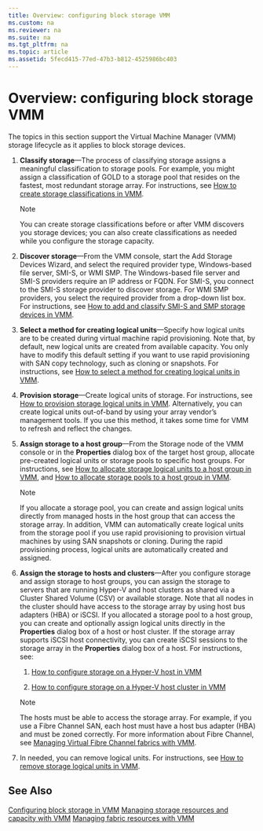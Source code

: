```yaml
---
title: Overview: configuring block storage VMM
ms.custom: na
ms.reviewer: na
ms.suite: na
ms.tgt_pltfrm: na
ms.topic: article
ms.assetid: 5fecd415-77ed-47b3-b812-4525986bc403
---
```

# Overview: configuring block storage VMM
The topics in this section support the Virtual Machine Manager \(VMM\) storage lifecycle as it applies to block storage devices.

1.  **Classify storage**—The process of classifying storage assigns a meaningful classification to storage pools. For example, you might assign a classification of GOLD to a storage pool that resides on the fastest, most redundant storage array. For instructions, see [How to create storage classifications in VMM](How-to-create-storage-classifications-in-VMM.md).

    > [!NOTE]
    > You can create storage classifications before or after VMM discovers you storage devices; you can also create classifications as needed while you configure the storage capacity.

2.  **Discover storage**—From the VMM console, start the Add Storage Devices Wizard, and select the required provider type, Windows\-based file server, SMI\-S, or WMI SMP. The Windows\-based file server and SMI\-S providers require an IP address or FQDN. For SMI\-S, you connect to the SMI\-S storage provider to discover storage. For WMI SMP providers, you select the required provider from a drop\-down list box. For instructions, see [How to add and classify SMI-S and SMP storage devices in VMM](How-to-add-and-classify-SMI-S-and-SMP-storage-devices-in-VMM.md).

3.  **Select a method for creating logical units**—Specify how logical units are to be created during virtual machine rapid provisioning. Note that, by default, new logical units are created from available capacity. You only have to modify this default setting if you want to use rapid provisioning with SAN copy technology, such as cloning or snapshots. For instructions, see [How to select a method for creating logical units in VMM](How-to-select-a-method-for-creating-logical-units-in-VMM.md).

4.  **Provision storage**—Create logical units of storage. For instructions, see [How to provision storage logical units in VMM](How-to-provision-storage-logical-units-in-VMM.md). Alternatively, you can create logical units out\-of\-band by using your array vendor’s management tools. If you use this method, it takes some time for VMM to refresh and reflect the changes.

5.  **Assign storage to a host group**—From the Storage node of the VMM console or in the **Properties** dialog box of the target host group, allocate pre\-created logical units or storage pools to specific host groups. For instructions, see [How to allocate storage logical units to a host group in VMM](How-to-allocate-storage-logical-units-to-a-host-group-in-VMM.md), and [How to allocate storage pools to a host group in VMM](How-to-allocate-storage-pools-to-a-host-group-in-VMM.md).

    > [!NOTE]
    > If you allocate a storage pool, you can create and assign logical units directly from managed hosts in the host group that can access the storage array. In addition, VMM can automatically create logical units from the storage pool if you use rapid provisioning to provision virtual machines by using SAN snapshots or cloning. During the rapid provisioning process, logical units are automatically created and assigned.

6.  **Assign the storage to hosts and clusters**—After you configure storage and assign storage to host groups, you can assign the storage to servers that are running Hyper\-V and host clusters as shared via a Cluster Shared Volume \(CSV\) or available storage. Note that all nodes in the cluster should have access to the storage array by using host bus adapters \(HBA\) or iSCSI. If you allocated a storage pool to a host group, you can create and optionally assign logical units directly in the **Properties** dialog box of a host or host cluster. If the storage array supports iSCSI host connectivity, you can create iSCSI sessions to the storage array in the **Properties** dialog box of a host. For instructions, see:

    1.  [How to configure storage on a Hyper-V host in VMM](How-to-configure-storage-on-a-Hyper-V-host-in-VMM.md)

    2.  [How to configure storage on a Hyper-V host cluster in VMM](How-to-configure-storage-on-a-Hyper-V-host-cluster-in-VMM.md)

    > [!NOTE]
    > The hosts must be able to access the storage array. For example, if you use a Fibre Channel SAN, each host must have a host bus adapter \(HBA\) and must be zoned correctly. For more information about Fibre Channel, see [Managing Virtual Fibre Channel fabrics with VMM](Managing-Virtual-Fibre-Channel-fabrics-with-VMM.md).

7.  In needed, you can remove logical units. For instructions, see [How to remove storage logical units in VMM](How-to-remove-storage-logical-units-in-VMM.md).

## See Also
[Configuring block storage in VMM](Configuring-block-storage-in-VMM.md)
[Managing storage resources and capacity with VMM](Managing-storage-resources-and-capacity-with-VMM.md)
[Managing fabric resources with VMM](Managing-fabric-resources-with-VMM.md)


